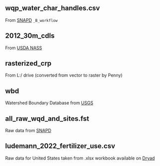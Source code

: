 ## wqp_water_char_handles.csv

From [SNAPD](https://www.nature.com/articles/s41597-022-01650-6) `_B_workflow`

## 2012_30m_cdls

From [USDA NASS](https://www.nass.usda.gov/Research_and_Science/Cropland/Release/)

## rasterized_crp

From L:/ drive (converted from vector to raster by Penny)

## wbd

Watershed Boundary Database from [USGS](https://www.usgs.gov/national-hydrography/news/nhd-and-wbd-now-available-geopackage-format)

## all_raw_wqd_and_sites.fst

Raw data from [SNAPD](https://www.nature.com/articles/s41597-022-01650-6)

## ludemann_2022_fertilizer_use.csv

Raw data for United States taken from .xlsx workbook available on [Dryad](https://datadryad.org/stash/dataset/doi:10.5061/dryad.2rbnzs7qh)
